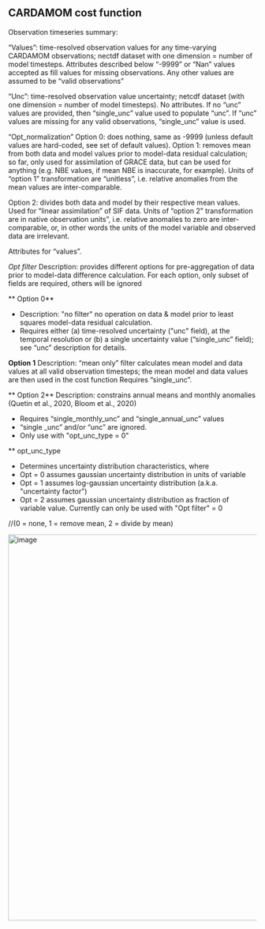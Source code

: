

## CARDAMOM cost function <a name="cardamom-cost-function"/>
 
Observation timeseries summary:

“Values”: 
time-resolved observation values for any time-varying CARDAMOM observations; 
nectdf dataset with one dimension = number of model timesteps. 
Attributes described below
“-9999” or “Nan” values accepted as fill values for missing observations. 
Any other values are assumed to be “valid observations” 

“Unc”:
 time-resolved observation value uncertainty; 
netcdf dataset (with one dimension = number of model timesteps). 
No attributes. 
If no “unc” values are provided, then “single_unc” value used to populate “unc”.
If “unc” values are missing for any valid observations, “single_unc” value is used.


“Opt_normalization” 
Option 0: does nothing, same as -9999 (unless default values are hard-coded, see set of default values).
Option 1: removes mean from both data and model values prior to model-data residual calculation; so far, only used for assimilation of GRACE data, but can be used for anything (e.g. NBE values, if mean NBE is inaccurate, for example). Units of “option 1” transformation are “unitless”, i.e. relative anomalies from the mean values are inter-comparable. 

Option 2: divides both data and model by their respective mean values. Used for “linear assimilation” of SIF data. Units of “option 2” transformation are in native observation units”, i.e. relative anomalies to zero are inter-comparable, or, in other words the units of the model variable and observed data are irrelevant. 


Attributes for “values”.


 *Opt filter*
 Description: provides different options for pre-aggregation of data prior to model-data difference calculation. For each option, only subset of fields are required, others will be ignored
 
** Option 0**
 - Description: "no filter" no operation on data & model prior to least squares model-data residual calculation.
 - Requires either (a) time-resolved uncertainty ("unc" field), at the temporal resolution or (b) a single uncertainty value (“single_unc” field); see “unc” description for details.


**Option 1**
Description: “mean only” filter calculates mean model and data values at all valid observation timesteps; the mean model and data values are then used in the cost function
Requires “single_unc”.

** Option 2**
Description: constrains annual means and monthly anomalies (Quetin et al., 2020, Bloom et al., 2020)
- Requires “single_monthly_unc” and “single_annual_unc” values
- “single _unc” and/or “unc” are ignored.
- Only use with "opt_unc_type = 0"
 
 
** opt_unc_type
 - Determines uncertainty distribution characteristics, where
 - Opt = 0 assumes gaussian uncertainty distribution in units of variable
 - Opt = 1 assumes log-gaussian uncertainty distribution (a.k.a. "uncertainty factor")
 - Opt = 2 assumes gaussian uncertainty distribution as fraction of variable value.
   Currently can only be used with "Opt filter" = 0
 
 
 //(0 = none, 1 = remove mean, 2 = divide by mean)
 
 
 <img width="782" alt="image" src="https://user-images.githubusercontent.com/23563444/160677023-99e0b654-e69d-49ae-96d2-caaa42d95ccc.png">
 
 
 


